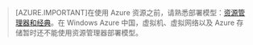> [AZURE.IMPORTANT]在使用 Azure 资源之前，请熟悉部署模型：[资源管理器和经典](/documentation/articles/resource-manager-deployment-model)。在 Windows Azure 中国，虚拟机、虚拟网络以及 Azure 存储暂时还不能使用资源管理器部署模型。

<!---HONumber=79-->